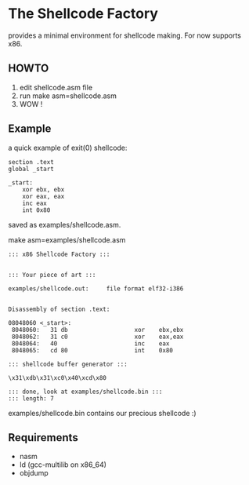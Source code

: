 # The Shellcode Factory
provides a minimal environment for shellcode making.
For now supports x86.

## HOWTO
1. edit shellcode.asm file
2. run make asm=shellcode.asm
3. WOW !

## Example
a quick example of exit(0) shellcode:

```ASM
section .text
global _start

_start:
    xor ebx, ebx
    xor eax, eax
    inc eax
    int 0x80
```
saved as examples/shellcode.asm.

make asm=examples/shellcode.asm
```
::: x86 Shellcode Factory :::


::: Your piece of art :::

examples/shellcode.out:     file format elf32-i386


Disassembly of section .text:

08048060 <_start>:
 8048060:   31 db                   xor    ebx,ebx
 8048062:   31 c0                   xor    eax,eax
 8048064:   40                      inc    eax
 8048065:   cd 80                   int    0x80

::: shellcode buffer generator :::

\x31\xdb\x31\xc0\x40\xcd\x80

::: done, look at examples/shellcode.bin :::
::: length: 7
```

examples/shellcode.bin contains our precious shellcode :)

## Requirements
* nasm
* ld (gcc-multilib on x86_64)
* objdump
